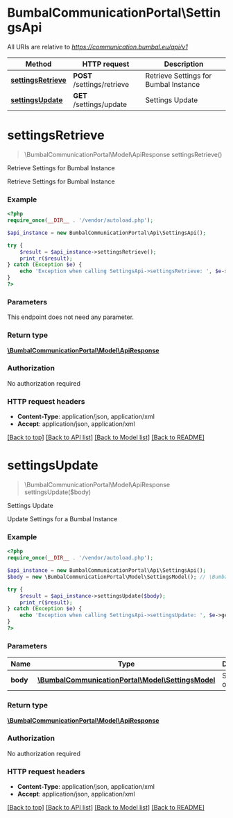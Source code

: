 # BumbalCommunicationPortal\SettingsApi

All URIs are relative to *https://communication.bumbal.eu/api/v1*

Method | HTTP request | Description
------------- | ------------- | -------------
[**settingsRetrieve**](SettingsApi.md#settingsRetrieve) | **POST** /settings/retrieve | Retrieve Settings for Bumbal Instance
[**settingsUpdate**](SettingsApi.md#settingsUpdate) | **GET** /settings/update | Settings Update


# **settingsRetrieve**
> \BumbalCommunicationPortal\Model\ApiResponse settingsRetrieve()

Retrieve Settings for Bumbal Instance

Retrieve Settings for Bumbal Instance

### Example
```php
<?php
require_once(__DIR__ . '/vendor/autoload.php');

$api_instance = new BumbalCommunicationPortal\Api\SettingsApi();

try {
    $result = $api_instance->settingsRetrieve();
    print_r($result);
} catch (Exception $e) {
    echo 'Exception when calling SettingsApi->settingsRetrieve: ', $e->getMessage(), PHP_EOL;
}
?>
```

### Parameters
This endpoint does not need any parameter.

### Return type

[**\BumbalCommunicationPortal\Model\ApiResponse**](../Model/ApiResponse.md)

### Authorization

No authorization required

### HTTP request headers

 - **Content-Type**: application/json, application/xml
 - **Accept**: application/json, application/xml

[[Back to top]](#) [[Back to API list]](../../README.md#documentation-for-api-endpoints) [[Back to Model list]](../../README.md#documentation-for-models) [[Back to README]](../../README.md)

# **settingsUpdate**
> \BumbalCommunicationPortal\Model\ApiResponse settingsUpdate($body)

Settings Update

Update Settings for a Bumbal Instance

### Example
```php
<?php
require_once(__DIR__ . '/vendor/autoload.php');

$api_instance = new BumbalCommunicationPortal\Api\SettingsApi();
$body = new \BumbalCommunicationPortal\Model\SettingsModel(); // \BumbalCommunicationPortal\Model\SettingsModel | Settings object

try {
    $result = $api_instance->settingsUpdate($body);
    print_r($result);
} catch (Exception $e) {
    echo 'Exception when calling SettingsApi->settingsUpdate: ', $e->getMessage(), PHP_EOL;
}
?>
```

### Parameters

Name | Type | Description  | Notes
------------- | ------------- | ------------- | -------------
 **body** | [**\BumbalCommunicationPortal\Model\SettingsModel**](../Model/\BumbalCommunicationPortal\Model\SettingsModel.md)| Settings object | [optional]

### Return type

[**\BumbalCommunicationPortal\Model\ApiResponse**](../Model/ApiResponse.md)

### Authorization

No authorization required

### HTTP request headers

 - **Content-Type**: application/json, application/xml
 - **Accept**: application/json, application/xml

[[Back to top]](#) [[Back to API list]](../../README.md#documentation-for-api-endpoints) [[Back to Model list]](../../README.md#documentation-for-models) [[Back to README]](../../README.md)

